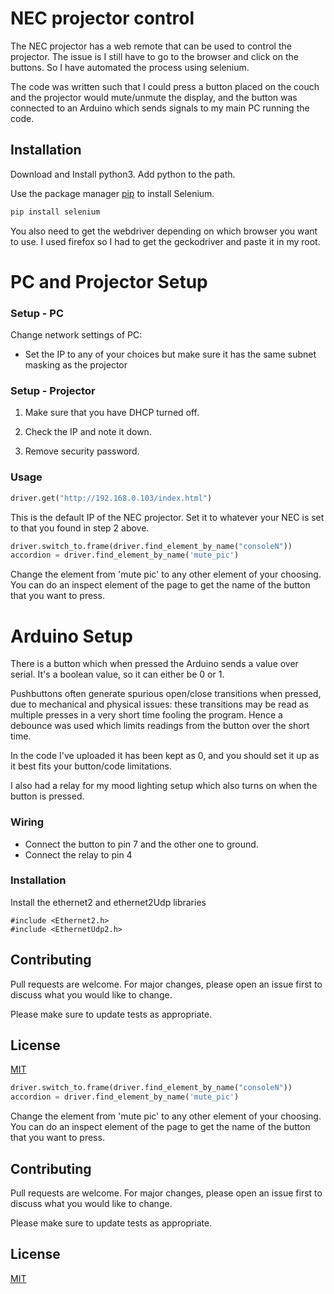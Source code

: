 # NEC projector control

The NEC projector has a web remote that can be used to control the projector. The issue is I still have to go to the browser and click on the buttons. So I have automated the process using selenium.

The code was written such that I could press a button placed on the couch and the projector would mute/unmute the display, and the button was connected to an Arduino which sends signals to my main PC running the code. 

## Installation

Download and Install python3. Add python to the path. 

Use the package manager [pip](https://pip.pypa.io/en/stable/) to install Selenium.

```bash
pip install selenium
```
You also need to get the webdriver depending on which browser you want to use. I used firefox so I had to get the geckodriver and paste it in my root.






# PC and Projector Setup

### Setup - PC

Change network settings of PC:

- Set the IP to any of your choices but make sure it has the same subnet masking as the projector


### Setup - Projector

1. Make sure that you have DHCP turned off. 

2. Check the IP and note it down. 

3. Remove security password.


### Usage
```python
driver.get("http://192.168.0.103/index.html")
```
This is the default IP of the NEC projector. Set it to whatever your NEC is set to that you found in step 2 above.

```python
driver.switch_to.frame(driver.find_element_by_name("consoleN"))
accordion = driver.find_element_by_name('mute_pic')
```
Change the element from 'mute pic' to any other element of your choosing. You can do an inspect element of the page to get the name of the button that you want to press.

# Arduino Setup
There is a button which when pressed the Arduino sends a value over serial. It's a boolean value, so it can either be 0 or 1. 

Pushbuttons often generate spurious open/close transitions when pressed, due to mechanical and physical issues: these transitions may be read as multiple presses in a very short time fooling the program. Hence a debounce was used which limits readings from the button over the short time. 

In the code I've uploaded it has been kept as 0, and you should set it up as it best fits your button/code limitations. 

I also had a relay for my mood lighting setup which also turns on when the button is pressed.
### Wiring
- Connect the button to pin 7 and the other one to ground.
- Connect the relay to pin 4
### Installation 
Install the ethernet2 and ethernet2Udp libraries
```arduino
#include <Ethernet2.h>
#include <EthernetUdp2.h>
```

## Contributing
Pull requests are welcome. For major changes, please open an issue first to discuss what you would like to change.

Please make sure to update tests as appropriate.

## License
[MIT](https://choosealicense.com/licenses/mit/)


```python
driver.switch_to.frame(driver.find_element_by_name("consoleN"))
accordion = driver.find_element_by_name('mute_pic')
```
Change the element from 'mute pic' to any other element of your choosing. You can do an inspect element of the page to get the name of the button that you want to press.

## Contributing
Pull requests are welcome. For major changes, please open an issue first to discuss what you would like to change.

Please make sure to update tests as appropriate.

## License
[MIT](https://choosealicense.com/licenses/mit/)

